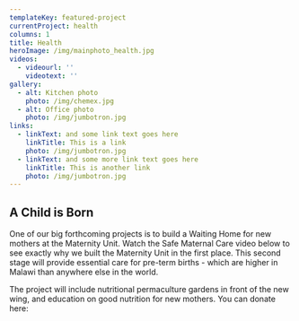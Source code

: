 ```yaml
---
templateKey: featured-project
currentProject: health
columns: 1
title: Health
heroImage: /img/mainphoto_health.jpg
videos:
  - videourl: ''
    videotext: ''
gallery:
  - alt: Kitchen photo
    photo: /img/chemex.jpg
  - alt: Office photo
    photo: /img/jumbotron.jpg
links:
  - linkText: and some link text goes here
    linkTitle: This is a link
    photo: /img/jumbotron.jpg
  - linkText: and some more link text goes here
    linkTitle: This is another link
    photo: /img/jumbotron.jpg
---
```



## A Child is Born

One of our big forthcoming projects is to build a Waiting Home for new mothers at the Maternity Unit. Watch the Safe Maternal Care video below to see exactly why we built the Maternity Unit in the first place. This second stage will provide essential care for pre-term births - which are higher in Malawi than anywhere else in the world.

The project will include nutritional permaculture gardens in front of the new wing, and education on good nutrition for new mothers. You can donate here:

